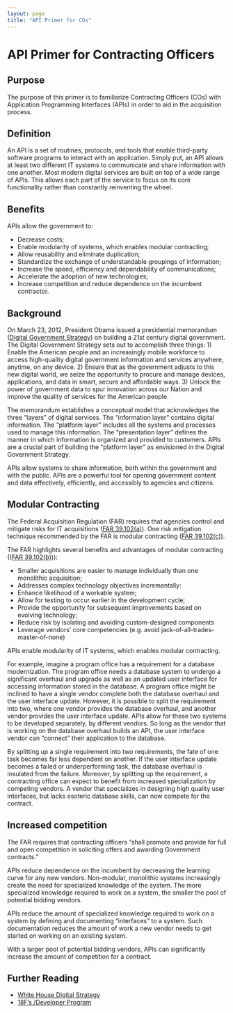 ```yaml
---
layout: page
title: "API Primer for COs"
---
```


# API Primer for Contracting Officers

## Purpose

The purpose of this primer is to familiarize Contracting Officers (COs) with Application Programming Interfaces (APIs) in order to aid in the acquisition process.

## Definition

An API is a set of routines, protocols, and tools that enable third-party software programs to interact with an application. Simply put, an API allows at least two different IT systems to communicate and share information with one another. Most modern digital services are built on top of a wide range of APIs. This allows each part of the service to focus on its core functionality rather than constantly reinventing the wheel.

## Benefits

APIs allow the government to: 

- Decrease costs;
- Enable modularity of systems, which enables modular contracting; 
- Allow reusability and eliminate duplication;
- Standardize the exchange of understandable groupings of information;
- Increase the speed, efficiency and dependability of communications;
- Accelerate the adoption of new technologies;
- Increase competition and reduce dependence on the incumbent contractor.

## Background

On March 23, 2012, President Obama issued a presidential memorandum ([Digital Government Strategy](https://www.whitehouse.gov/sites/default/files/omb/egov/digital-government/digital-government-strategy.pdf)) on building a 21st century digital government. The Digital Government Strategy sets out to accomplish three things: 1) Enable the American people and an increasingly mobile workforce to access high-quality digital government information and services anywhere, anytime, on any device. 2) Ensure that as the government adjusts to this new digital world, we seize the opportunity to procure and manage devices, applications, and data in smart, secure and affordable ways. 3) Unlock the power of government data to spur innovation across our Nation and improve the quality of services for the American people. 

The memorandum establishes a conceptual model that acknowledges the three “layers” of digital services. The “information layer” contains digital information. The “platform layer” includes all the systems and processes used to manage this information. The “presentation layer” defines the manner in which information is organized and provided to customers. APIs are a crucial part of building the “platform layer” as envisioned in the Digital Government Strategy.

APIs allow systems to share information, both within the government and with the public. APIs are a powerful tool for opening government content and data effectively, efficiently, and accessibly to agencies and citizens.

## Modular Contracting

The Federal Acquisition Regulation (FAR) requires that agencies control and mitigate risks for IT acquisitions ([FAR 39.102(a)](https://www.acquisition.gov/sites/default/files/current/far/html/Subpart%2039_1.html)). One risk mitigation technique recommended by the FAR is modular contracting ([FAR 39.102(c)](https://www.acquisition.gov/sites/default/files/current/far/html/Subpart%2039_1.html)).

The FAR highlights several benefits and advantages of modular contracting (([FAR 39.102(b)](https://www.acquisition.gov/sites/default/files/current/far/html/Subpart%2039_1.html))):

- Smaller acquisitions are easier to manage individually than one monolithic acquisition;
- Addresses complex technology objectives incrementally:
- Enhance likelihood of a workable system;
- Allow for testing to occur earlier in the development cycle;
- Provide the opportunity for subsequent improvements based on evolving technology;
- Reduce risk by isolating and avoiding custom-designed components
- Leverage vendors’ core competencies (e.g. avoid jack-of-all-trades-master-of-none)

APIs enable modularity of IT systems, which enables modular contracting. 

For example, imagine a program office has a requirement for a database modernization. The program office needs a database system to undergo a significant overhaul and upgrade as well as an updated user interface for accessing information stored in the database. A program office might be inclined to have a single vendor complete both the database overhaul and the user interface update. However, it is possible to split the requirement into two, where one vendor provides the database overhaul, and another vendor provides the user interface update. APIs allow for these two systems to be developed separately, by different vendors. So long as the vendor that is working on the database overhaul builds an API, the user interface vendor can “connect” their application to the database.

By splitting up a single requirement into two requirements, the fate of one task becomes far less dependent on another. If the user interface update becomes a failed or underperforming task, the database overhaul is insulated from the failure. Moreover, by splitting up the requirement, a contracting office can expect to benefit from increased specialization by competing vendors. A vendor that specializes in designing high quality user interfaces, but lacks esoteric database skills, can now compete for the contract.

## Increased competition

The FAR requires that contracting officers “shall promote and provide for full and open competition in soliciting offers and awarding Government contracts.”

APIs reduce dependence on the incumbent by decreasing the learning curve for any new vendors. Non-modular, monolithic systems increasingly create the need for specialized knowledge of the system. The more specialized knowledge required to work on a system, the smaller the pool of potential bidding vendors.

APIs reduce the amount of specialized knowledge required to work on a system by defining and documenting “interfaces” to a system. Such documentation reduces the amount of work a new vendor needs to get started on working on an existing system. 

With a larger pool of potential bidding vendors, APIs can significantly increase the amount of competition for a contract.

## Further Reading

- [White House Digital Strategy](https://www.whitehouse.gov/sites/default/files/omb/egov/digital-government/digital-government.html)
- [18F’s /Developer Program](https://18f.github.io/API-All-the-X/)


